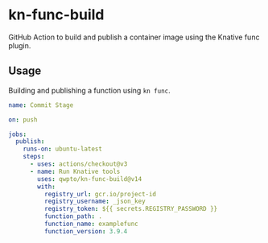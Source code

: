 # kn-func-build

GitHub Action to build and publish a container image using the Knative func plugin.

## Usage

Building and publishing a function using `kn func`.

```yaml
name: Commit Stage

on: push

jobs:
  publish:
    runs-on: ubuntu-latest
    steps:
      - uses: actions/checkout@v3
      - name: Run Knative tools
        uses: qwpto/kn-func-build@v14
        with:
          registry_url: gcr.io/project-id
          registry_username: _json_key
          registry_token: ${{ secrets.REGISTRY_PASSWORD }}
          function_path: .
          function_name: examplefunc
          function_version: 3.9.4
```

